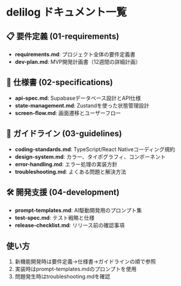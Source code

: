 # delilog ドキュメント一覧

## 📋 要件定義 (01-requirements)

- **requirements.md**: プロジェクト全体の要件定義書
- **dev-plan.md**: MVP開発計画書（12週間の詳細計画）

## 📐 仕様書 (02-specifications)

- **api-spec.md**: Supabaseデータベース設計とAPI仕様
- **state-management.md**: Zustandを使った状態管理設計
- **screen-flow.md**: 画面遷移とユーザーフロー

## 📖 ガイドライン (03-guidelines)

- **coding-standards.md**: TypeScript/React Nativeコーディング規約
- **design-system.md**: カラー、タイポグラフィ、コンポーネント
- **error-handling.md**: エラー処理の実装方針
- **troubleshooting.md**: よくある問題と解決方法

## 🛠 開発支援 (04-development)

- **prompt-templates.md**: AI駆動開発用のプロンプト集
- **test-spec.md**: テスト戦略と仕様
- **release-checklist.md**: リリース前の確認事項

## 使い方

1. 新機能開発時は要件定義→仕様書→ガイドラインの順で参照
2. 実装時はprompt-templates.mdのプロンプトを使用
3. 問題発生時はtroubleshooting.mdを確認
